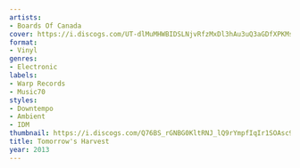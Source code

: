 ```yaml
---
artists:
- Boards Of Canada
cover: https://i.discogs.com/UT-dlMuMHWBIDSLNjvRfzMxDl3hAu3uQ3aGDfXPKMs8/rs:fit/g:sm/q:90/h:600/w:600/czM6Ly9kaXNjb2dz/LWRhdGFiYXNlLWlt/YWdlcy9SLTQ1NDgy/MzEtMTM3MDUzMzI5/Mi00MTA3LmpwZWc.jpeg
format:
- Vinyl
genres:
- Electronic
labels:
- Warp Records
- Music70
styles:
- Downtempo
- Ambient
- IDM
thumbnail: https://i.discogs.com/Q76BS_rGNBG0KltRNJ_lQ9rYmpfIqIr1SOAsc9--QLA/rs:fit/g:sm/q:40/h:150/w:150/czM6Ly9kaXNjb2dz/LWRhdGFiYXNlLWlt/YWdlcy9SLTQ1NDgy/MzEtMTM3MDUzMzI5/Mi00MTA3LmpwZWc.jpeg
title: Tomorrow's Harvest
year: 2013
---
```

